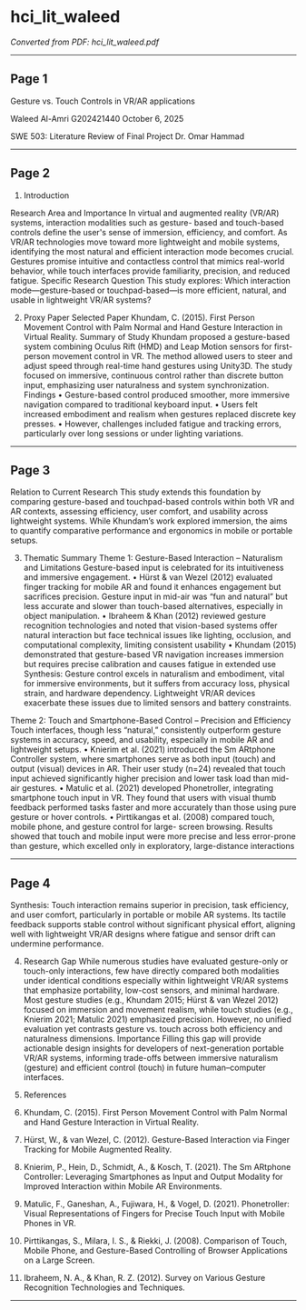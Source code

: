# hci_lit_waleed

*Converted from PDF: hci_lit_waleed.pdf*

---

## Page 1

Gesture vs. Touch Controls in VR/AR applications 

Waleed Al-Amri G202421440 
October 6, 2025 

SWE 503: Literature Review of Final Project 
Dr. Omar Hammad

---

## Page 2

1. Introduction 
 
Research Area and Importance 
In virtual and augmented reality (VR/AR) systems, interaction modalities such as gesture-
based and touch-based controls define the user's sense of immersion, efficiency, and comfort. As 
VR/AR technologies move toward more lightweight and mobile systems, identifying the most 
natural and efficient interaction mode becomes crucial. Gestures promise intuitive and contactless 
control that mimics real-world behavior, while touch interfaces provide familiarity, precision, and 
reduced fatigue. 
Specific Research Question 
This study explores: 
Which interaction mode—gesture-based or touchpad-based—is more efficient, natural, and 
usable in lightweight VR/AR systems? 
 
2. Proxy Paper 
Selected Paper 
Khundam, C. (2015). First Person Movement Control with Palm Normal and Hand Gesture 
Interaction in Virtual Reality. 
Summary of Study 
Khundam proposed a gesture-based system combining Oculus Rift (HMD) and Leap 
Motion sensors for first-person movement control in VR. The method allowed users to steer and 
adjust speed through real-time hand gestures using Unity3D. The study focused on immersive, 
continuous control rather than discrete button input, emphasizing user naturalness and system 
synchronization. 
Findings 
• 
Gesture-based control produced smoother, more immersive navigation compared to 
traditional keyboard input. 
• 
Users felt increased embodiment and realism when gestures replaced discrete key presses. 
• 
However, challenges included fatigue and tracking errors, particularly over long sessions 
or under lighting variations.

---

## Page 3

Relation to Current Research 
This study extends this foundation by comparing gesture-based and touchpad-based controls 
within both VR and AR contexts, assessing efficiency, user comfort, and usability across 
lightweight systems. While Khundam’s work explored immersion, the aims to quantify 
comparative performance and ergonomics in mobile or portable setups. 
 
3. Thematic Summary 
Theme 1: Gesture-Based Interaction – Naturalism and Limitations 
Gesture-based input is celebrated for its intuitiveness and immersive engagement. 
• 
Hürst & van Wezel (2012) evaluated finger tracking for mobile AR and found it enhances 
engagement but sacrifices precision. Gesture input in mid-air was “fun and natural” but 
less accurate and slower than touch-based alternatives, especially in object manipulation. 
• 
Ibraheem & Khan (2012) reviewed gesture recognition technologies and noted that 
vision-based systems offer natural interaction but face technical issues like lighting, 
occlusion, and computational complexity, limiting consistent usability 
• 
Khundam (2015) demonstrated that gesture-based VR navigation increases immersion but 
requires precise calibration and causes fatigue in extended use 
Synthesis: 
Gesture control excels in naturalism and embodiment, vital for immersive environments, 
but it suffers from accuracy loss, physical strain, and hardware dependency. Lightweight 
VR/AR devices exacerbate these issues due to limited sensors and battery constraints. 
 
Theme 2: Touch and Smartphone-Based Control – Precision and Efficiency 
Touch interfaces, though less “natural,” consistently outperform gesture systems in accuracy, 
speed, and usability, especially in mobile AR and lightweight setups. 
• 
Knierim et al. (2021) introduced the Sm ARtphone Controller system, where smartphones 
serve as both input (touch) and output (visual) devices in AR. Their user study (n=24) 
revealed that touch input achieved significantly higher precision and lower task load than 
mid-air gestures. 
• 
Matulic et al. (2021) developed Phonetroller, integrating smartphone touch input in VR. 
They found that users with visual thumb feedback performed tasks faster and more 
accurately than those using pure gesture or hover controls. 
• 
Pirttikangas et al. (2008) compared touch, mobile phone, and gesture control for large-
screen browsing. Results showed that touch and mobile input were more precise and less 
error-prone than gesture, which excelled only in exploratory, large-distance interactions

---

## Page 4

Synthesis: 
Touch interaction remains superior in precision, task efficiency, and user comfort, particularly in 
portable or mobile AR systems. Its tactile feedback supports stable control without significant 
physical effort, aligning well with lightweight VR/AR designs where fatigue and sensor drift can 
undermine performance. 
 
4. Research Gap 
While numerous studies have evaluated gesture-only or touch-only interactions, few have directly 
compared both modalities under identical conditions especially within lightweight VR/AR systems 
that emphasize portability, low-cost sensors, and minimal hardware. 
Most gesture studies (e.g., Khundam 2015; Hürst & van Wezel 2012) focused on immersion and 
movement realism, while touch studies (e.g., Knierim 2021; Matulic 2021) emphasized precision. 
However, no unified evaluation yet contrasts gesture vs. touch across both efficiency and 
naturalness dimensions. 
Importance 
Filling this gap will provide actionable design insights for developers of next-generation portable 
VR/AR systems, informing trade-offs between immersive naturalism (gesture) and efficient 
control (touch) in future human–computer interfaces. 
 
5. References 
1. Khundam, C. (2015). First Person Movement Control with Palm Normal and Hand 
Gesture Interaction in Virtual Reality. 
2. Hürst, W., & van Wezel, C. (2012). Gesture-Based Interaction via Finger Tracking for 
Mobile Augmented Reality. 
3. Knierim, P., Hein, D., Schmidt, A., & Kosch, T. (2021). The Sm ARtphone Controller: 
Leveraging Smartphones as Input and Output Modality for Improved Interaction within 
Mobile AR Environments. 
4. Matulic, F., Ganeshan, A., Fujiwara, H., & Vogel, D. (2021). Phonetroller: Visual 
Representations of Fingers for Precise Touch Input with Mobile Phones in VR. 
5. Pirttikangas, S., Milara, I. S., & Riekki, J. (2008). Comparison of Touch, Mobile Phone, 
and Gesture-Based Controlling of Browser Applications on a Large Screen. 
6. Ibraheem, N. A., & Khan, R. Z. (2012). Survey on Various Gesture Recognition 
Technologies and Techniques.

---
